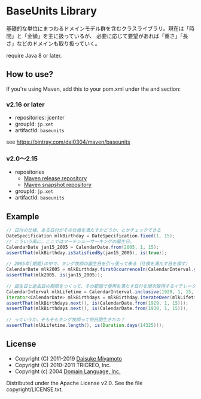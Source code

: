 # BaseUnits Library

基礎的な単位にまつわるドメインモデル群を含むクラスライブラリ。現在は「時間」と「金額」を主に扱っているが、
必要に応じて要望があれば「重さ」「長さ」などのドメインも取り扱っていく。

require Java 8 or later.

## How to use?

If you're using Maven, add this to your pom.xml under the <repositories> and <dependencies> section:

### v2.16 or later

* repositories: jcenter
* groupId: `jp.xet`
* artifactId: `baseunits`

see <https://bintray.com/dai0304/maven/baseunits>

### v2.0〜2.15

* repositories
    * [Maven release repository](http://maven.xet.jp/release/)
    * [Maven snapshot repository](http://maven.xet.jp/snapshot/)
* groupId: `jp.xet`
* artifactId: `baseunits`


## Example

```java
// 日付の仕様。ある日付がその仕様を満たすかどうか、とかチェックできる
DateSpecification mlkBirthday = DateSpecification.fixed(1, 15);
// こういう風に。ここではマーチンルーサーキングの誕生日。
CalendarDate jan15_2005 = CalendarDate.from(2005, 1, 15);
assertThat(mlkBirthday.isSatisfiedBy(jan15_2005), is(true));
    
// 2005年(期間)の中で、キング牧師の誕生日を引っ張って来る（仕様を満たす日を探す）
CalendarDate mlk2005 = mlkBirthday.firstOccurrenceIn(CalendarInterval.year(2005));
assertThat(mlk2005, is(jan15_2005));
    
// 誕生日と逝去日の期間をつくって、その範囲で使用を満たす日付を順次取得するイテレータ
CalendarInterval mlkLifetime = CalendarInterval.inclusive(1929, 1, 15, 1968, 4, 4);
Iterator<CalendarDate> mlkBirthdays = mlkBirthday.iterateOver(mlkLifetime);
assertThat(mlkBirthdays.next(), is(CalendarDate.from(1929, 1, 15)));
assertThat(mlkBirthdays.next(), is(CalendarDate.from(1930, 1, 15)));
    
// っていうか、そもそもキング牧師って何日間生きたの？
assertThat(mlkLifetime.length(), is(Duration.days(14325)));
```

## License

* Copyright (C) 2011-2019 [Daisuke Miyamoto](http://d.hatena.ne.jp/daisuke-m/)
* Copyright (C) 2010-2011 TRICREO, Inc.
* Copyright (c) 2004 [Domain Language, Inc.](http://domainlanguage.com)

Distributed under the Apache License v2.0.  See the file copyright/LICENSE.txt.


